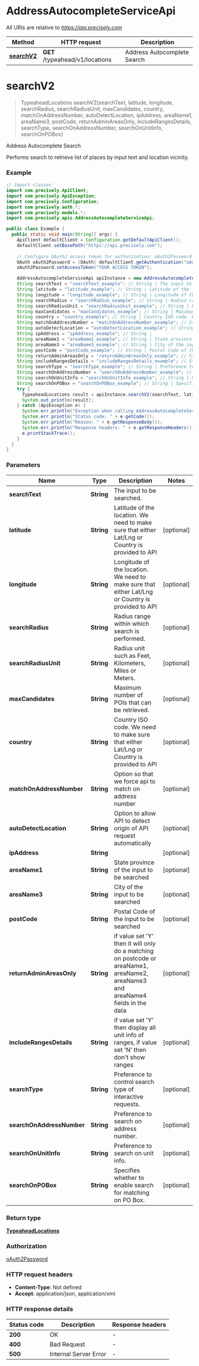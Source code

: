 # AddressAutocompleteServiceApi

All URIs are relative to *https://api.precisely.com*

Method | HTTP request | Description
------------- | ------------- | -------------
[**searchV2**](AddressAutocompleteServiceApi.md#searchV2) | **GET** /typeahead/v1/locations | Address Autocomplete Search


<a name="searchV2"></a>
# **searchV2**
> TypeaheadLocations searchV2(searchText, latitude, longitude, searchRadius, searchRadiusUnit, maxCandidates, country, matchOnAddressNumber, autoDetectLocation, ipAddress, areaName1, areaName3, postCode, returnAdminAreasOnly, includeRangesDetails, searchType, searchOnAddressNumber, searchOnUnitInfo, searchOnPOBox)

Address Autocomplete Search

Performs search to retrieve list of places by input text and location vicinity.

### Example
```java
// Import classes:
import com.precisely.ApiClient;
import com.precisely.ApiException;
import com.precisely.Configuration;
import com.precisely.auth.*;
import com.precisely.models.*;
import com.precisely.apis.AddressAutocompleteServiceApi;

public class Example {
  public static void main(String[] args) {
    ApiClient defaultClient = Configuration.getDefaultApiClient();
    defaultClient.setBasePath("https://api.precisely.com");
    
    // Configure OAuth2 access token for authorization: oAuth2Password
    OAuth oAuth2Password = (OAuth) defaultClient.getAuthentication("oAuth2Password");
    oAuth2Password.setAccessToken("YOUR ACCESS TOKEN");

    AddressAutocompleteServiceApi apiInstance = new AddressAutocompleteServiceApi(defaultClient);
    String searchText = "searchText_example"; // String | The input to be searched.
    String latitude = "latitude_example"; // String | Latitude of the location. We need to make sure that either Lat/Lng or Country is provided to API
    String longitude = "longitude_example"; // String | Longitude of the location. We need to make sure that either Lat/Lng or Country is provided to API
    String searchRadius = "searchRadius_example"; // String | Radius range within which search is performed.
    String searchRadiusUnit = "searchRadiusUnit_example"; // String | Radius unit such as Feet, Kilometers, Miles or Meters.
    String maxCandidates = "maxCandidates_example"; // String | Maximum number of POIs that can be retrieved.
    String country = "country_example"; // String | Country ISO code. We need to make sure that either Lat/Lng or Country is provided to API
    String matchOnAddressNumber = "matchOnAddressNumber_example"; // String | Option so that we force api to match on address number
    String autoDetectLocation = "autoDetectLocation_example"; // String | Option to allow API to detect origin of API request automatically
    String ipAddress = "ipAddress_example"; // String | 
    String areaName1 = "areaName1_example"; // String | State province of the input to be searched
    String areaName3 = "areaName3_example"; // String | City of the input to be searched
    String postCode = "postCode_example"; // String | Postal Code of the input to be searched
    String returnAdminAreasOnly = "returnAdminAreasOnly_example"; // String | if value set 'Y' then it will only do a matching on postcode or areaName1, areaName2, areaName3 and areaName4 fields in the data
    String includeRangesDetails = "includeRangesDetails_example"; // String | if value set 'Y' then display all unit info of ranges, if value set 'N' then don't show ranges
    String searchType = "searchType_example"; // String | Preference to control search type of interactive requests.
    String searchOnAddressNumber = "searchOnAddressNumber_example"; // String | Preference to search on address number.
    String searchOnUnitInfo = "searchOnUnitInfo_example"; // String | Preference to search on unit info.
    String searchOnPOBox = "searchOnPOBox_example"; // String | Specifies whether to enable search for matching on PO Box.
    try {
      TypeaheadLocations result = apiInstance.searchV2(searchText, latitude, longitude, searchRadius, searchRadiusUnit, maxCandidates, country, matchOnAddressNumber, autoDetectLocation, ipAddress, areaName1, areaName3, postCode, returnAdminAreasOnly, includeRangesDetails, searchType, searchOnAddressNumber, searchOnUnitInfo, searchOnPOBox);
      System.out.println(result);
    } catch (ApiException e) {
      System.err.println("Exception when calling AddressAutocompleteServiceApi#searchV2");
      System.err.println("Status code: " + e.getCode());
      System.err.println("Reason: " + e.getResponseBody());
      System.err.println("Response headers: " + e.getResponseHeaders());
      e.printStackTrace();
    }
  }
}
```

### Parameters

Name | Type | Description  | Notes
------------- | ------------- | ------------- | -------------
 **searchText** | **String**| The input to be searched. |
 **latitude** | **String**| Latitude of the location. We need to make sure that either Lat/Lng or Country is provided to API | [optional]
 **longitude** | **String**| Longitude of the location. We need to make sure that either Lat/Lng or Country is provided to API | [optional]
 **searchRadius** | **String**| Radius range within which search is performed. | [optional]
 **searchRadiusUnit** | **String**| Radius unit such as Feet, Kilometers, Miles or Meters. | [optional]
 **maxCandidates** | **String**| Maximum number of POIs that can be retrieved. | [optional]
 **country** | **String**| Country ISO code. We need to make sure that either Lat/Lng or Country is provided to API | [optional]
 **matchOnAddressNumber** | **String**| Option so that we force api to match on address number | [optional]
 **autoDetectLocation** | **String**| Option to allow API to detect origin of API request automatically | [optional]
 **ipAddress** | **String**|  | [optional]
 **areaName1** | **String**| State province of the input to be searched | [optional]
 **areaName3** | **String**| City of the input to be searched | [optional]
 **postCode** | **String**| Postal Code of the input to be searched | [optional]
 **returnAdminAreasOnly** | **String**| if value set &#39;Y&#39; then it will only do a matching on postcode or areaName1, areaName2, areaName3 and areaName4 fields in the data | [optional]
 **includeRangesDetails** | **String**| if value set &#39;Y&#39; then display all unit info of ranges, if value set &#39;N&#39; then don&#39;t show ranges | [optional]
 **searchType** | **String**| Preference to control search type of interactive requests. | [optional]
 **searchOnAddressNumber** | **String**| Preference to search on address number. | [optional]
 **searchOnUnitInfo** | **String**| Preference to search on unit info. | [optional]
 **searchOnPOBox** | **String**| Specifies whether to enable search for matching on PO Box. | [optional]

### Return type

[**TypeaheadLocations**](TypeaheadLocations.md)

### Authorization

[oAuth2Password](../README.md#oAuth2Password)

### HTTP request headers

 - **Content-Type**: Not defined
 - **Accept**: application/json, application/xml

### HTTP response details
| Status code | Description | Response headers |
|-------------|-------------|------------------|
**200** | OK |  -  |
**400** | Bad Request |  -  |
**500** | Internal Server Error |  -  |

